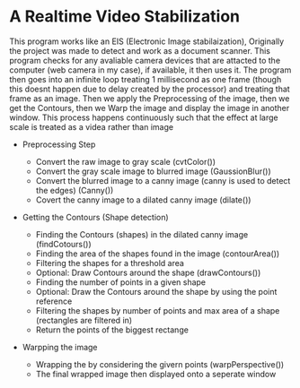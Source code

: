 # A Realtime Video Stabilization
This program works like an EIS (Electronic Image stabilaization), Originally the project was made to detect and work as a document scanner.
This program checks for any avaliable camera devices that are attacted to the computer (web camera in my case), if available, it then uses it. The program then goes into an infinite loop treating 1 millisecond as one frame (though this doesnt happen due to delay created by the processor) and treating that frame as an image. Then we apply the Preprocessing of the image, then we get the Contours, then we Warp the image and display the image in another window. This process happens continuously such that the effect at large scale is treated as a videa rather than image


* Preprocessing Step  
  * Convert the raw image to gray scale (cvtColor())  
  * Convert the gray scale image to blurred image (GaussionBlur())  
  * Convert the blurred image to a canny image (canny is used to detect the edges) (Canny())  
  * Covert the canny image to a dilated canny image (dilate())  

  
* Getting the Contours (Shape detection)  
  * Finding the Contours (shapes) in the dilated canny image (findCotours())  
  * Finding the area of the shapes found in the image (contourArea())  
  * Filtering the shapes for a threshold area  
  * Optional: Draw Contours around the shape (drawContours())  
  * Finding the number of points in a given shape   
  * Optional: Draw the Contours around the shape by using the point reference  
  * Filtering the shapes by number of points and max area of a shape (rectangles are filtered in)  
  * Return the points of the biggest rectange 

* Warpping the image
  * Wrapping the by considering the givern points (warpPerspective()) 
  * The final wrapped image then displayed onto a seperate window 
